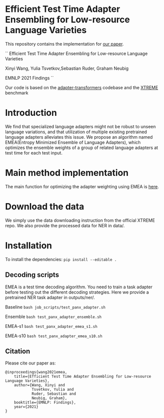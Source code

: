 # Efficient Test Time Adapter Ensembling for Low-resource Language Varieties

This repository contains the implementation for [our paper](https://arxiv.org/abs/2109.04877).

``
Efficient Test Time Adapter Ensembling for Low-resource Language Varieties

Xinyi Wang, Yulia Tsvetkov,Sebastian Ruder, Graham Neubig

EMNLP 2021 Findings
``

Our code is based on the [adapter-transformers](https://github.com/Adapter-Hub/adapter-transformers/tree/master/src/transformers/adapters) codebase and the [XTREME](https://github.com/google-research/xtreme) benchmark

# Introduction
We find that specialized language adapters might not be robust to unseen language variations, and that utilization of multiple existing pretrained language adapters alleviates this issue. We propose an algorithm named EMEA(Entropy Minimized Ensemble of Language Adapters), which optimizes the ensemble weights of a group of related language adapters at test time for each test input.

# Main method implementation
The main function for optimizing the adapter weighting using EMEA is [here](https://github.com/cindyxinyiwang/emea/blob/main/third_party/run_tag.py#L245).

# Download the data
We simply use the data downloading instruction from the official XTREME repo. We also provide the processed data for NER in data/.

# Installation
To install the dependencies:
``
pip install --editable .
``

## Decoding scripts
EMEA is a test time decoding algorithm. You need to train a task adapter before testing out the different decoding strategies. Here we provide a pretrained NER task adapter in outputs/ner/.

Baseline
``
bash job_scripts/test_panx_adapter.sh
``

Ensemble
``
bash test_panx_adapter_ensemble.sh
``

EMEA-s1
``
bash test_panx_adapter_emea_s1.sh
``

EMEA-s10
``
bash test_panx_adapter_emea_s10.sh
``

## Citation

Please cite our paper as:

```
@inproceedings{wang2021emea,
    title={Efficient Test Time Adapter Ensembling for Low-resource Language Varieties},
    author={Wang, Xinyi and
            Tsvetkov, Yulia and
            Ruder, Sebastian and
            Neubig, Graham},
    booktitle={EMNLP: Findings},
    year={2021}
}
```
